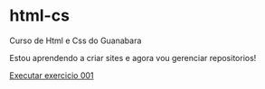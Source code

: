 # html-cs
 Curso de Html e Css do Guanabara

 Estou aprendendo a criar sites e agora vou gerenciar repositorios!

<p> <a href="https://romao33.github.io/html-css/Exercicio/Ex001/">Executar exercicio 001</a><p>
